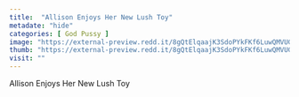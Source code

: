 ```yaml
---
title:  "Allison Enjoys Her New Lush Toy"
metadate: "hide"
categories: [ God Pussy ]
image: "https://external-preview.redd.it/8gQtElqaajK3SdoPYkFKf6LuwQMVUGip2F6vrSz7KlU.jpg?auto=webp&s=faf26058d40018fda343e40cf49f44f54688b626"
thumb: "https://external-preview.redd.it/8gQtElqaajK3SdoPYkFKf6LuwQMVUGip2F6vrSz7KlU.jpg?width=320&crop=smart&auto=webp&s=7014d31d0b33745c754467d24160cc0a6ef3a99f"
visit: ""
---
```

Allison Enjoys Her New Lush Toy
